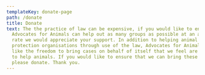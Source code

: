 ```yaml
---
templateKey: donate-page
path: /donate
title: Donate
text: The the practice of law can be expensive, if you would like to ensure that
  Advocates for Animals can help out as many groups as possible at an affordable
  rate we would appreciate your support. In addition to helping animal
  protection organisations through use of the law, Advocates for Animals would
  like the freedom to bring cases on behalf of itself that we feel are essential
  to help animals. If you would like to ensure that we can bring these cases,
  please donate. Thank you.
---
```

